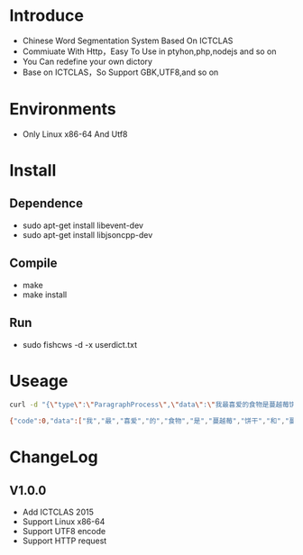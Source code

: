 # Introduce
* Chinese Word Segmentation System Based On ICTCLAS
* Commiuate With Http，Easy To Use in ptyhon,php,nodejs and so on
* You Can redefine your own dictory
* Base on ICTCLAS，So Support GBK,UTF8,and so on

# Environments
* Only Linux x86-64 And Utf8

# Install

## Dependence
* sudo apt-get install libevent-dev
* sudo apt-get install libjsoncpp-dev

## Compile
* make
* make install

## Run
* sudo fishcws -d -x userdict.txt

# Useage
```bash
curl -d "{\"type\":\"ParagraphProcess\",\"data\":\"我最喜爱的食物是蔓越莓饼干和蔓越莓草莓\"}" localhost:1985
```
```bash
{"code":0,"data":["我","最","喜爱","的","食物","是","蔓越莓","饼干","和","蔓越莓","草莓"],"msg":""}
```

# ChangeLog

## V1.0.0
* Add ICTCLAS 2015
* Support Linux x86-64
* Support UTF8 encode
* Support HTTP request
